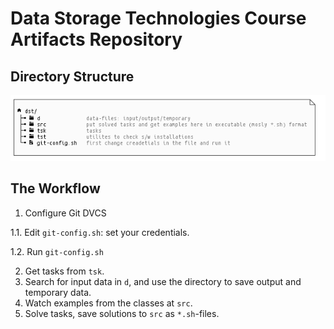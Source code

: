 # Data Storage Technologies Course Artifacts Repository

## Directory Structure

![directory structure](atf/dst.c.png)

## The Workflow

1. Configure Git DVCS

  1.1. Edit `git-config.sh`: set your credentials.

  1.2. Run `git-config.sh`

2. Get tasks from `tsk`.
3. Search for input data in `d`, and use the directory to save output and temporary data.
4. Watch examples from the classes at `src`.
5. Solve tasks, save solutions to `src` as `*.sh`-files.
